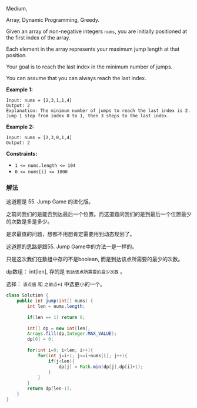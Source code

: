 Medium, 

Array, Dynamic Programming, Greedy.

Given an array of non-negative integers `nums`, you are initially positioned at the first index of the array.

Each element in the array represents your maximum jump length at that position.

Your goal is to reach the last index in the minimum number of jumps.

You can assume that you can always reach the last index.

**Example 1:**

```
Input: nums = [2,3,1,1,4]
Output: 2
Explanation: The minimum number of jumps to reach the last index is 2. Jump 1 step from index 0 to 1, then 3 steps to the last index.

```

**Example 2:**

```
Input: nums = [2,3,0,1,4]
Output: 2

```

**Constraints:**

- `1 <= nums.length <= 104`
- `0 <= nums[i] <= 1000`

### 解法

这道题是 55. Jump Game 的进化版。 

之前问我们的是能否到达最后一个位置。而这道题问我们的是到最后一个位置最少的次数是多是多少。

是求最值的问题，想都不用想肯定需要用到动态规划了。

这道题的思路是跟55. Jump Game中的方法一是一样的。

只是这次我们在数组中存的不是boolean, 而是到达该点所需要的最少的次数。

dp数组： int[len], 存的是 `到达该点所需要的最少次数` 。

选择： `该点值` 和 `之前点+1` 中选更小的一个。


```java
class Solution {
    public int jump(int[] nums) {
        int len = nums.length;
        
        if(len == 1) return 0;
        
        int[] dp = new int[len];
        Arrays.fill(dp,Integer.MAX_VALUE);
        dp[0] = 0;
        
        for(int i=0; i<len; i++){
            for(int j=i+1; j<=i+nums[i]; j++){
                if(j<len){
                    dp[j] = Math.min(dp[j],dp[i]+1);
                }
            }
        }
        return dp[len-1];
    }
}
```